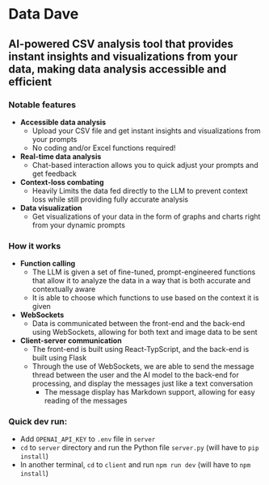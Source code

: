 # Data Dave

## AI-powered CSV analysis tool that provides instant insights and visualizations from your data, making data analysis accessible and efficient

### Notable features

- **Accessible data analysis**
  - Upload your CSV file and get instant insights and visualizations from your prompts
  - No coding and/or Excel functions required!
- **Real-time data analysis**
  - Chat-based interaction allows you to quick adjust your prompts and get feedback
- **Context-loss combating**
  - Heavily Limits the data fed directly to the LLM to prevent context loss while still providing fully accurate analysis
- **Data visualization**
  - Get visualizations of your data in the form of graphs and charts right from your dynamic prompts

### How it works

- **Function calling**
  - The LLM is given a set of fine-tuned, prompt-engineered functions that allow it to analyze the data in a way that is both accurate and contextually aware
  - It is able to choose which functions to use based on the context it is given
- **WebSockets**
  - Data is communicated between the front-end and the back-end using WebSockets, allowing for both text and image data to be sent
- **Client-server communication**
  - The front-end is built using React-TypScript, and the back-end is built using Flask
  - Through the use of WebSockets, we are able to send the message thread between the user and the AI model to the back-end for processing, and display the messages just like a text conversation
    - The message display has Markdown support, allowing for easy reading of the messages
   
### Quick dev run: 
- Add `OPENAI_API_KEY` to `.env` file in `server`
- `cd` to `server` directory and run the Python file `server.py` (will have to `pip install`)
- In another terminal, `cd` to `client` and run `npm run dev` (will have to `npm install`)
